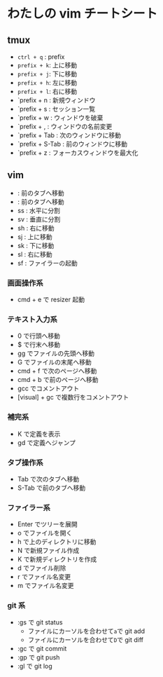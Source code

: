 # わたしの vim チートシート

## tmux

- `ctrl + q` : prefix
- `prefix + k`: 上に移動
- `prefix + j`: 下に移動
- `prefix + h`: 左に移動
- `prefix + l`: 右に移動
- `prefix + n : 新規ウィンドウ
- `prefix + s : セッション一覧
- `prefix + w : ウィンドウを破棄
- `prefix + , : ウィンドウの名前変更
- `prefix + Tab : 次のウィンドウに移動
- `prefix + S-Tab : 前のウィンドウに移動
- `prefix + z : フォーカスウィンドウを最大化

## vim

- <Tab> : 前のタブへ移動
- <S-Tab> : 前のタブへ移動
- ss : 水平に分割
- sv : 垂直に分割
- sh : 右に移動
- sj : 上に移動
- sk : 下に移動
- sl : 右に移動
- sf : ファイラーの起動

### 画面操作系

- cmd + e で resizer 起動

### テキスト入力系

- 0 で行頭へ移動
- \$ で行末へ移動
- gg でファイルの先頭へ移動
- G でファイルの末尾へ移動
- cmd + f で次のページへ移動
- cmd + b で前のページへ移動
- gcc でコメントアウト
- [visual] + gc で複数行をコメントアウト

### 補完系

- K で定義を表示
- gd で定義へジャンプ

### タブ操作系

- Tab で次のタブへ移動
- S-Tab で前のタブへ移動

### ファイラー系

- Enter でツリーを展開
- o でファイルを開く
- h で上のディレクトリに移動
- N で新規ファイル作成
- K で新規ディレクトリを作成
- d でファイル削除
- r でファイル名変更
- m でファイル名変更

### git 系

- :gs で git status
  - ファイルにカーソルを合わせて`a`で git add
  - ファイルにカーソルを合わせて`D`で git diff
- :gc で git commit
- :gp で git push
- :gl で git log

